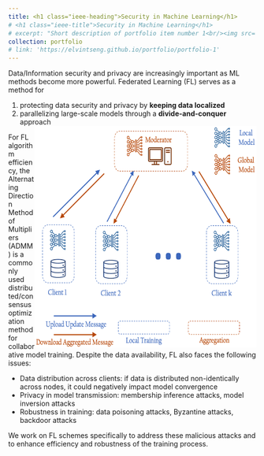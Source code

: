 ```yaml
---
title: <h1 class="ieee-heading">Security in Machine Learning</h1>
# <h1 class="ieee-title">Security in Machine Learning</h1>
# excerpt: "Short description of portfolio item number 1<br/><img src='/images/500x300.png'>"
collection: portfolio
# link: 'https://elvintseng.github.io/portfolio/portfolio-1'
---
```


Data/Information security and privacy are increasingly important as ML methods become more powerful. Federated Learning (FL) serves as a method for
1. protecting data security and privacy by **keeping data localized**
2. parallelizing large-scale models through a **divide-and-conquer** approach
<br><img src='/images/FLv2.png' width="450" height="450" style="float:right">
  
For FL algorithm efficiency, the Alternating Direction Method of Multipliers (ADMM) is a commonly used distributed/consensus optimization method for collaborative model training. Despite the data availability, FL also faces the following issues:
<ul><li> Data distribution across clients: if data is distributed non-identically across nodes, it could negatively impact model convergence</li>
<li>Privacy in model transmission: membership inference attacks, model inversion attacks</li>
<li>Robustness in training: data poisoning attacks, Byzantine attacks, backdoor attacks</li> </ul>
  
We work on FL schemes specifically to address these malicious attacks and to enhance efficiency and robustness of the training process.
